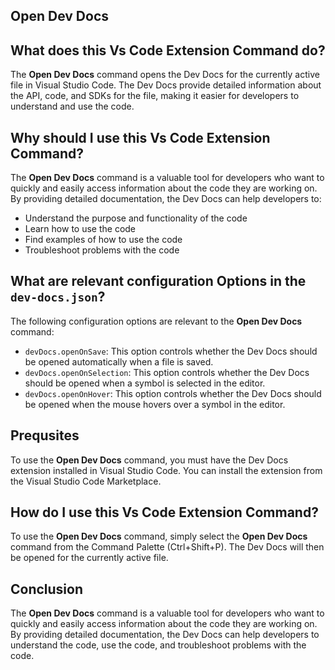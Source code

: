 
  
   ## **Open Dev Docs**

## What does this Vs Code Extension Command do?

The **Open Dev Docs** command opens the Dev Docs for the currently active file in Visual Studio Code. The Dev Docs provide detailed information about the API, code, and SDKs for the file, making it easier for developers to understand and use the code.

## Why should I use this Vs Code Extension Command?

The **Open Dev Docs** command is a valuable tool for developers who want to quickly and easily access information about the code they are working on. By providing detailed documentation, the Dev Docs can help developers to:

* Understand the purpose and functionality of the code
* Learn how to use the code
* Find examples of how to use the code
* Troubleshoot problems with the code

## What are relevant configuration Options in the `dev-docs.json`?

The following configuration options are relevant to the **Open Dev Docs** command:

* `devDocs.openOnSave`: This option controls whether the Dev Docs should be opened automatically when a file is saved.
* `devDocs.openOnSelection`: This option controls whether the Dev Docs should be opened when a symbol is selected in the editor.
* `devDocs.openOnHover`: This option controls whether the Dev Docs should be opened when the mouse hovers over a symbol in the editor.

## Prequsites

To use the **Open Dev Docs** command, you must have the Dev Docs extension installed in Visual Studio Code. You can install the extension from the Visual Studio Code Marketplace.

## How do I use this Vs Code Extension Command?

To use the **Open Dev Docs** command, simply select the **Open Dev Docs** command from the Command Palette (Ctrl+Shift+P). The Dev Docs will then be opened for the currently active file.

## Conclusion

The **Open Dev Docs** command is a valuable tool for developers who want to quickly and easily access information about the code they are working on. By providing detailed documentation, the Dev Docs can help developers to understand the code, use the code, and troubleshoot problems with the code.
  
  